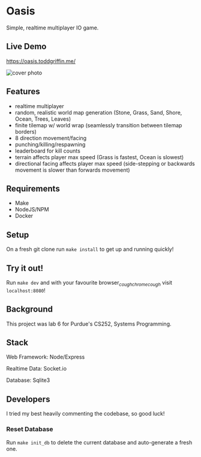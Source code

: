 # Oasis

Simple, realtime multiplayer IO game.

## Live Demo

https://oasis.toddgriffin.me/

![cover photo](/public/res/cover-photo.png)

## Features

- realtime multiplayer
- random, realistic world map generation (Stone, Grass, Sand, Shore, Ocean, Trees, Leaves)
- finite tilemap w/ world wrap (seamlessly transition between tilemap borders)
- 8 direction movement/facing
- punching/killing/respawning
- leaderboard for kill counts
- terrain affects player max speed (Grass is fastest, Ocean is slowest)
- directional facing affects player max speed (side-stepping or backwards movement is slower than forwards movement)

## Requirements

- Make
- NodeJS/NPM
- Docker

## Setup

On a fresh git clone run `make install` to get up and running quickly!

## Try it out!

Run `make dev` and with your favourite browser<sub>*coughchromecough*</sub> visit `localhost:8080`!

## Background

This project was lab 6 for Purdue's CS252, Systems Programming.

## Stack

Web Framework: Node/Express

Realtime Data: Socket.io

Database: Sqlite3

## Developers

I tried my best heavily commenting the codebase, so good luck!

### Reset Database

Run `make init_db` to delete the current database and auto-generate a fresh one.
